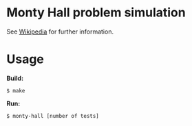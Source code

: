 # Monty Hall problem simulation

See [Wikipedia](https://en.wikipedia.org/wiki/Monty_Hall_problem) for further information.

# Usage

**Build:**

`$ make`

**Run:**

`$ monty-hall [number of tests]`
